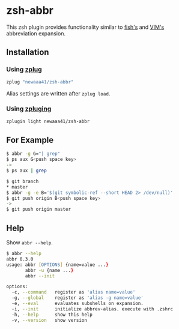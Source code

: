 # zsh-abbr
This zsh plugin provides functionality similar to [fish's](https://fishshell.com/docs/current/commands.html) and [VIM's](https://vim.fandom.com/wiki/Using_abbreviations) abbreviation expansion.

## Installation
### Using [zplug](https://github.com/b4b4r07/zplug)

```zsh
zplug "newaaa41/zsh-abbr"
```

Alias settings are written after `zplug load`.

### Using [zpluging](https://github.com/zdharma/zplugin)

```zsh
zplugin light newaaa41/zsh-abbr
```

## For Example

```zsh
$ abbr -g G="| grep"
$ ps aux G<push space key>
->
$ ps aux | grep 
```

```zsh
$ git branch
* master
$ abbr -g -e B='$(git symbolic-ref --short HEAD 2> /dev/null)'
$ git push origin B<push space key>
->
$ git push origin master 
```

## Help
Show `abbr --help`.

```zsh
$ abbr --help
abbr 0.3.0
usage: abbr [OPTIONS] {name=value ...}
       abbr -u {name ...}
       abbr --init

options:
  -c, --command   register as 'alias name=value'
  -g, --global    register as 'alias -g name=value'
  -e, --eval      evaluates subshells on expansion.
  -i, --init      initialize abbrev-alias. execute with .zshrc
  -h, --help      show this help
  -v, --version   show version
```
